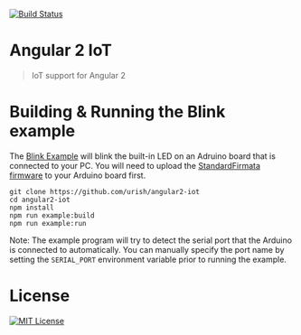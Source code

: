 [![Build Status](https://travis-ci.org/urish/angular2-iot.svg?branch=master)](https://travis-ci.org/urish/angular2-iot)

# Angular 2 IoT
> IoT support for Angular 2

# Building & Running the Blink example

The [Blink Example](https://github.com/urish/angular2-iot/blob/master/examples/blink.ts) will blink the built-in 
LED on an Adruino board that is connected to your PC. You will need to upload the 
[StandardFirmata firmware](https://github.com/firmata/arduino) to your Arduino board first. 

    git clone https://github.com/urish/angular2-iot
    cd angular2-iot
    npm install
    npm run example:build
    npm run example:run
    
Note: The example program will try to detect the serial port that the Arduino 
is connected to automatically. You can manually specify the port name by 
setting the `SERIAL_PORT` environment variable prior to running the example. 

# License
[![MIT License](https://img.shields.io/badge/license-MIT-blue.svg?style=flat)](/LICENSE)
